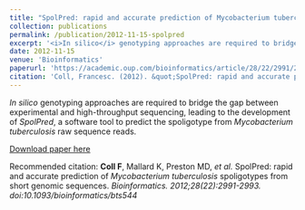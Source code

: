 ```yaml
---
title: "SpolPred: rapid and accurate prediction of Mycobacterium tuberculosis spoligotypes from short genomic sequences"
collection: publications
permalink: /publication/2012-11-15-spolpred
excerpt: '<i>In silico</i> genotyping approaches are required to bridge the gap between experimental and high-throughput sequencing, leading to the development of <i>SpolPred</i>, a software tool to predict the spoligotype from <i>Mycobacterium tuberculosis</i> raw sequence reads.'
date: 2012-11-15
venue: 'Bioinformatics'
paperurl: 'https://academic.oup.com/bioinformatics/article/28/22/2991/240583?login=false'
citation: 'Coll, Francesc. (2012). &quot;SpolPred: rapid and accurate prediction of Mycobacterium tuberculosis spoligotypes from short genomic sequences.&quot; <i>Bioinformatics</i>. 28(22).'
---
```

<i>In silico</i> genotyping approaches are required to bridge the gap between experimental and high-throughput sequencing, leading to the development of <i>SpolPred</i>, a software tool to predict the spoligotype from <i>Mycobacterium tuberculosis</i> raw sequence reads.

[Download paper here](http://francesccoll.github.io/files/bioinformatics_28_22_2991.pdf)

Recommended citation: <b>Coll F</b>, Mallard K, Preston MD, <i>et al.</i> SpolPred: rapid and accurate prediction of <i>Mycobacterium tuberculosis</i> spoligotypes from short genomic sequences. <i>Bioinformatics<i/>. 2012;28(22):2991-2993. doi:10.1093/bioinformatics/bts544
